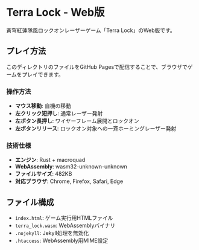 # Terra Lock - Web版

蒼穹紅蓮隊風ロックオンレーザーゲーム「Terra Lock」のWeb版です。

## プレイ方法

このディレクトリのファイルをGitHub Pagesで配信することで、ブラウザでゲームをプレイできます。

### 操作方法
- **マウス移動**: 自機の移動
- **左クリック短押し**: 通常レーザー発射
- **左ボタン長押し**: ワイヤーフレーム展開とロックオン
- **左ボタンリリース**: ロックオン対象への一斉ホーミングレーザー発射

### 技術仕様
- **エンジン**: Rust + macroquad
- **WebAssembly**: wasm32-unknown-unknown
- **ファイルサイズ**: 482KB
- **対応ブラウザ**: Chrome, Firefox, Safari, Edge

## ファイル構成
- `index.html`: ゲーム実行用HTMLファイル
- `terra_lock.wasm`: WebAssemblyバイナリ
- `.nojekyll`: Jekyll処理を無効化
- `.htaccess`: WebAssembly用MIME設定
